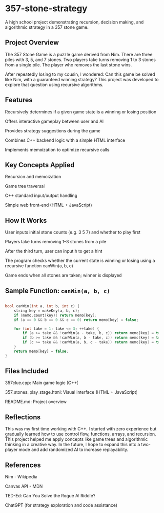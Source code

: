 # 357-stone-strategy
A high school project demonstrating recursion, decision making, and algorithmic strategy in a 357 stone game.

## Project Overview
The 357 Stone Game is a puzzle game derived from Nim. There are three piles with 3, 5, and 7 stones. Two players take turns removing 1 to 3 stones from a single pile. The player who removes the last stone wins.

After repeatedly losing to my cousin, I wondered: Can this game be solved like Nim, with a guaranteed winning strategy? This project was developed to explore that question using recursive algorithms.

## Features
Recursively determines if a given game state is a winning or losing position

Offers interactive gameplay between user and AI

Provides strategy suggestions during the game

Combines C++ backend logic with a simple HTML interface

Implements memoization to optimize recursive calls

## Key Concepts Applied
Recursion and memoization

Game tree traversal

C++ standard input/output handling

Simple web front-end (HTML + JavaScript)

## How It Works
User inputs initial stone counts (e.g. 3 5 7) and whether to play first

Players take turns removing 1–3 stones from a pile

After the third turn, user can input h to get a hint

The program checks whether the current state is winning or losing using a recursive function canWin(a, b, c)

Game ends when all stones are taken; winner is displayed

## Sample Function: `canWin(a, b, c)`
```cpp

bool canWin(int a, int b, int c) {
    string key = makeKey(a, b, c);
    if (memo.count(key)) return memo[key];
    if (a == 0 && b == 0 && c == 0) return memo[key] = false;

    for (int take = 1; take <= 3; ++take) {
        if (a >= take && !canWin(a - take, b, c)) return memo[key] = true;
        if (b >= take && !canWin(a, b - take, c)) return memo[key] = true;
        if (c >= take && !canWin(a, b, c - take)) return memo[key] = true;
    }
    return memo[key] = false;
}
```

## Files Included
357clue.cpp: Main game logic (C++)

357_stones_play_stage.html: Visual interface (HTML + JavaScript)

README.md: Project overview

## Reflections
This was my first time working with C++. I started with zero experience but gradually learned how to use control flow, functions, arrays, and recursion. This project helped me apply concepts like game trees and algorithmic thinking in a creative way. In the future, I hope to expand this into a two-player mode and add randomized AI to increase replayability.

## References
Nim - Wikipedia

Canvas API - MDN

TED-Ed: Can You Solve the Rogue AI Riddle?

ChatGPT (for strategy exploration and code assistance)
